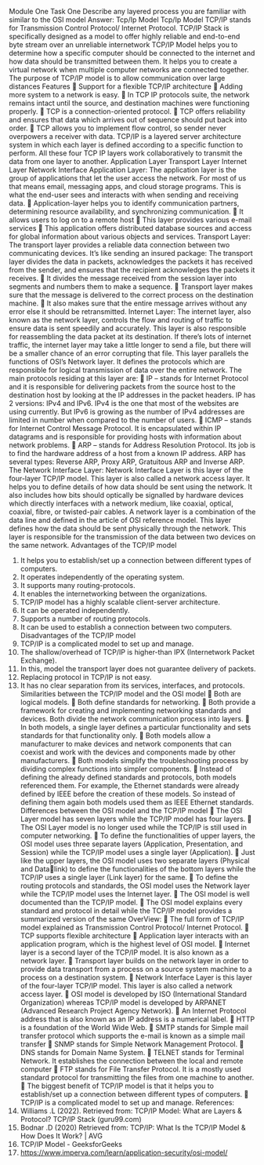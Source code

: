 Module One
Task One
Describe any layered process you are familiar with similar to the OSI model
Answer: Tcp/Ip Model
Tcp/Ip Model
TCP/IP stands for Transmission Control Protocol/ Internet Protocol. TCP/IP Stack is 
specifically designed as a model to offer highly reliable and end-to-end byte stream over an 
unreliable internetwork
TCP/IP Model helps you to determine how a specific computer should be connected to the 
internet and how data should be transmitted between them. It helps you to create a virtual 
network when multiple computer networks are connected together. The purpose of TCP/IP 
model is to allow communication over large distances
Features
 Support for a flexible TCP/IP architecture
 Adding more system to a network is easy.
 In TCP IP protocols suite, the network remains intact until the source, and 
destination machines were functioning properly.
 TCP is a connection-oriented protocol.
 TCP offers reliability and ensures that data which arrives out of sequence should put 
back into order.
 TCP allows you to implement flow control, so sender never overpowers a receiver 
with data.
TCP/IP is a layered server architecture system in which each layer is defined according to a 
specific function to perform. All these four TCP IP layers work collaboratively to transmit the 
data from one layer to another.
Application Layer
Transport Layer
Internet Layer
Network Interface
Application Layer: The application layer is the group of applications that let the user 
access the network. For most of us that means email, messaging apps, and cloud storage 
programs. This is what the end-user sees and interacts with when sending and receiving 
data.
 Application-layer helps you to identify communication partners, determining 
resource availability, and synchronizing communication.
 It allows users to log on to a remote host
 This layer provides various e-mail services
 This application offers distributed database sources and access for global 
information about various objects and services.
Transport Layer: The transport layer provides a reliable data connection between two 
communicating devices. It’s like sending an insured package: The transport layer divides the 
data in packets, acknowledges the packets it has received from the sender, and ensures that 
the recipient acknowledges the packets it receives.
 It divides the message received from the session layer into segments and numbers 
them to make a sequence.
 Transport layer makes sure that the message is delivered to the correct process on 
the destination machine.
 It also makes sure that the entire message arrives without any error else it should be 
retransmitted.
Internet Layer: The internet layer, also known as the network layer, controls the flow and 
routing of traffic to ensure data is sent speedily and accurately. This layer is also responsible 
for reassembling the data packet at its destination. If there’s lots of internet traffic, the 
internet layer may take a little longer to send a file, but there will be a smaller chance of an 
error corrupting that file.
This layer parallels the functions of OSI’s Network layer. It defines the protocols which are 
responsible for logical transmission of data over the entire network. The main protocols 
residing at this layer are:
 IP – stands for Internet Protocol and it is responsible for delivering packets from the 
source host to the destination host by looking at the IP addresses in the packet 
headers. IP has 2 versions:
IPv4 and IPv6. IPv4 is the one that most of the websites are using currently. But IPv6 
is growing as the number of IPv4 addresses are limited in number when compared to 
the number of users.
 ICMP – stands for Internet Control Message Protocol. It is encapsulated within IP 
datagrams and is responsible for providing hosts with information about network 
problems.
 ARP – stands for Address Resolution Protocol. Its job is to find the hardware address 
of a host from a known IP address. ARP has several types: Reverse ARP, Proxy ARP, 
Gratuitous ARP and Inverse ARP.
The Network Interface Layer: Network Interface Layer is this layer of the four-layer 
TCP/IP model. This layer is also called a network access layer. It helps you to define details 
of how data should be sent using the network.
It also includes how bits should optically be signalled by hardware devices which directly 
interfaces with a network medium, like coaxial, optical, coaxial, fibre, or twisted-pair cables.
A network layer is a combination of the data line and defined in the article of OSI reference 
model. This layer defines how the data should be sent physically through the network. This 
layer is responsible for the transmission of the data between two devices on the same 
network.
Advantages of the TCP/IP model
1. It helps you to establish/set up a connection between different types of computers.
2. It operates independently of the operating system.
3. It supports many routing-protocols.
4. It enables the internetworking between the organizations.
5. TCP/IP model has a highly scalable client-server architecture.
6. It can be operated independently.
7. Supports a number of routing protocols.
8. It can be used to establish a connection between two computers.
Disadvantages of the TCP/IP model
1. TCP/IP is a complicated model to set up and manage.
2. The shallow/overhead of TCP/IP is higher-than IPX (Internetwork Packet Exchange).
3. In this, model the transport layer does not guarantee delivery of packets.
4. Replacing protocol in TCP/IP is not easy.
5. It has no clear separation from its services, interfaces, and protocols.
Similarities between the TCP/IP model and the OSI model
 Both are logical models.
 Both define standards for networking.
 Both provide a framework for creating and implementing networking standards and 
devices. Both divide the network communication process into layers.
 In both models, a single layer defines a particular functionality and sets standards for 
that functionality only.
 Both models allow a manufacturer to make devices and network components that 
can coexist and work with the devices and components made by other 
manufacturers.
 Both models simplify the troubleshooting process by dividing complex functions into 
simpler components.
 Instead of defining the already defined standards and protocols, both models 
referenced them. For example, the Ethernet standards were already defined by IEEE 
before the creation of these models. So instead of defining them again both models 
used them as IEEE Ethernet standards. 
Differences between the OSI model and the TCP/IP model
 The OSI Layer model has seven layers while the TCP/IP model has four layers.
 The OSI Layer model is no longer used while the TCP/IP is still used in computer 
networking.
 To define the functionalities of upper layers, the OSI model uses three separate 
layers (Application, Presentation, and Session) while the TCP/IP model uses a single 
layer (Application).
 Just like the upper layers, the OSI model uses two separate layers (Physical and Datalink) to define the functionalities of the bottom layers while the TCP/IP uses a single 
layer (Link layer) for the same.
 To define the routing protocols and standards, the OSI model uses the Network layer 
while the TCP/IP model uses the Internet layer. 
 The OSI model is well documented than the TCP/IP model.
 The OSI model explains every standard and protocol in detail while the TCP/IP model 
provides a summarized version of the same
OverView:
 The full form of TCP/IP model explained as Transmission Control Protocol/ Internet 
Protocol.
 TCP supports flexible architecture
 Application layer interacts with an application program, which is the highest level of 
OSI model.
 Internet layer is a second layer of the TCP/IP model. It is also known as a network 
layer.
 Transport layer builds on the network layer in order to provide data transport from a 
process on a source system machine to a process on a destination system.
 Network Interface Layer is this layer of the four-layer TCP/IP model. This layer is also 
called a network access layer.
 OSI model is developed by ISO (International Standard Organization) whereas TCP/IP 
model is developed by ARPANET (Advanced Research Project Agency Network).
 An Internet Protocol address that is also known as an IP address is a numerical label.
 HTTP is a foundation of the World Wide Web.
 SMTP stands for Simple mail transfer protocol which supports the e-mail is known as 
a simple mail transfer
 SNMP stands for Simple Network Management Protocol.
 DNS stands for Domain Name System.
 TELNET stands for Terminal Network. It establishes the connection between the local 
and remote computer
 FTP stands for File Transfer Protocol. It is a mostly used standard protocol for 
transmitting the files from one machine to another.
 The biggest benefit of TCP/IP model is that it helps you to establish/set up a 
connection between different types of computers.
 TCP/IP is a complicated model to set up and manage.
References:
1. Williams .L (2022). Retrieved from: TCP/IP Model: What are Layers & Protocol? 
TCP/IP Stack (guru99.com)
2. Bodnar .D (2020) Retrieved from: TCP/IP: What Is the TCP/IP Model & How Does It 
Work? | AVG
3. TCP/IP Model - GeeksforGeeks
4. https://www.imperva.com/learn/application-security/osi-model/